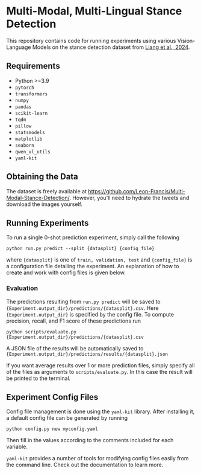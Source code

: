 # Multi-Modal, Multi-Lingual Stance Detection

This repository contains code for running experiments using various Vision-Language Models
on the stance detection dataset from [Liang et al., 2024](https://arxiv.org/abs/2402.14298).

## Requirements

 - Python >=3.9
 - `pytorch`
 - `transformers`
 - `numpy`
 - `pandas`
 - `scikit-learn`
 - `tqdm`
 - `pillow`
 - `statsmodels`
 - `matplotlib`
 - `seaborn`
 - `qwen_vl_utils`
 - `yaml-kit`


## Obtaining the Data


The dataset is freely available at https://github.com/Leon-Francis/Multi-Modal-Stance-Detection/.
However, you'll need to hydrate the tweets and download the images yourself.
 
  

## Running Experiments

To run a single 0-shot prediction experiment, simply call the following

```
python run.py predict --split {datasplit} {config_file}
```

where `{datasplit}` is one of `train, validation, test` and `{config_file}`
is a configuration file detailing the experiment. An explanation of how to create
and work with config files is given below.


### Evaluation

The predictions resulting from `run.py predict` will be saved to `{Experiment.output_dir}/predictions/{datasplit}.csv`.
Here `{Experiment.output_dir}` is specified by the config file. To compute precision, recall, and F1 score of these
predictions run

```
python scripts/evaluate.py {Experiment.output_dir}/predictions/{datasplit}.csv
```

A JSON file of the results will be automatically saved to `{Experiment.output_dir}/predictions/results/{datasplit}.json`

If you want average results over 1 or more prediction files, simply specify all of the files as arguments to
`scripts/evaluate.py`. In this case the result will be printed to the terminal.


## Experiment Config Files

Config file management is done using the `yaml-kit` library.
After installing it, a default config file can be generated by running

```
python config.py new myconfig.yaml
```

Then fill in the values according to the comments included for each variable.


`yaml-kit` provides a number of tools for modifying config files easily from the command line.
Check out the documentation to learn more.
